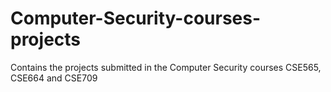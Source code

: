 # Computer-Security-courses-projects
Contains the projects submitted in the Computer Security courses CSE565, CSE664 and CSE709

